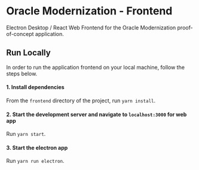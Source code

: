 # Oracle Modernization - Frontend

Electron Desktop / React Web Frontend for the Oracle Modernization proof-of-concept application.

## Run Locally

In order to run the application frontend on your local machine, follow the steps below.

#### 1. Install dependencies

From the `frontend` directory of the project, run `yarn install`.

#### 2. Start the development server and navigate to `localhost:3000` for web app

Run `yarn start`.

#### 3. Start the electron app

Run `yarn run electron`.
